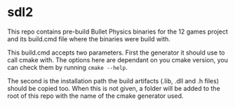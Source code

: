 # sdl2
This repo contains pre-build Bullet Physics binaries for the 12 games project and its build.cmd file where the binaries were build with.

This build.cmd accepts two parameters. First the generator it should use to call cmake with. The options here are dependant on you cmake version, you can check them by running ``cmake --help``.

The second is the installation path the build artifacts (.lib, .dll and .h files) should be copied too. When this is not given, a folder will be added to the root of this repo with the name of the cmake generator used. 
